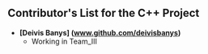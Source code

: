 ## Contributor's List for the C++ Project

* **[Deivis Banys] (www.github.com/deivisbanys)**
  * Working in Team_III
